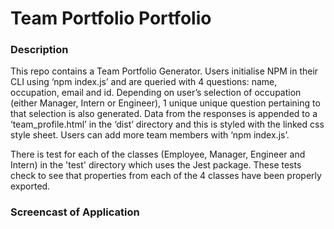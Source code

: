 # Team Portfolio Portfolio

### Description
This repo contains a Team Portfolio Generator. Users initialise NPM in their CLI using ‘npm index.js’ and are queried with 4 questions: name, occupation, email and id. Depending on user’s selection of occupation (either Manager, Intern or Engineer), 1 unique unique question pertaining to that selection is also generated. Data from the responses is appended to a ‘team_profile.html’ in the ‘dist’ directory and this is styled with the linked css style sheet. Users can add more team members with ‘npm index.js’. 

There is test for each of the classes (Employee, Manager, Engineer and Intern) in the 'test' directory which uses the Jest package. These tests check to see that properties from each of the 4 classes have been properly exported.

### Screencast of Application
